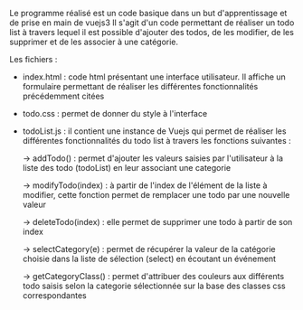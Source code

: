 Le programme réalisé est un code basique dans un but d'apprentissage et de prise en main de vuejs3
Il s'agit d'un code permettant de réaliser un todo list à travers lequel il est possible d'ajouter des todos, de les modifier, de les supprimer et de les associer à une catégorie.

Les fichiers : 
 - index.html : code html présentant une interface utilisateur. Il affiche un formulaire permettant de réaliser les différentes fonctionnalités précédemment citées

 - todo.css : permet de donner du style à l'interface

 - todoList.js : il contient une instance de Vuejs qui permet de réaliser les différentes fonctionnalités du todo list à travers les fonctions suivantes :

    -> addTodo() : permet d'ajouter les valeurs saisies par l'utilisateur à la liste des todo (todoList) en leur associant une categorie 

    -> modifyTodo(index) : à partir de l'index de l'élément de la liste à modifier, cette fonction permet de remplacer une todo par une nouvelle valeur

    -> deleteTodo(index) : elle permet de supprimer une todo à partir de son index

    -> selectCategory(e) : permet de récupérer la valeur de la catégorie choisie dans la liste de sélection (select) en écoutant un événement

    -> getCategoryClass() : permet d'attribuer des couleurs aux différents todo saisis selon la categorie sélectionnée sur la base des classes css correspondantes